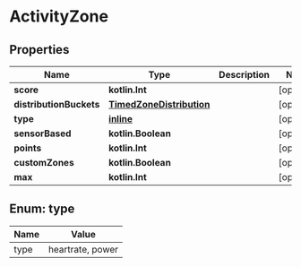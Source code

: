 
# ActivityZone

## Properties
Name | Type | Description | Notes
------------ | ------------- | ------------- | -------------
**score** | **kotlin.Int** |  |  [optional]
**distributionBuckets** | [**TimedZoneDistribution**](TimedZoneDistribution.md) |  |  [optional]
**type** | [**inline**](#Type) |  |  [optional]
**sensorBased** | **kotlin.Boolean** |  |  [optional]
**points** | **kotlin.Int** |  |  [optional]
**customZones** | **kotlin.Boolean** |  |  [optional]
**max** | **kotlin.Int** |  |  [optional]


<a name="Type"></a>
## Enum: type
Name | Value
---- | -----
type | heartrate, power



